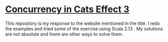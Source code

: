 # [Concurrency in Cats Effect 3](https://typelevel.org/blog/2020/10/30/concurrency-in-ce3.html)

This repository is my response to the website mentioned in the title. I redo the examples and tried some of the exercise using Scala 2.13 . My solutions are not absolute and there are other ways to solve them.